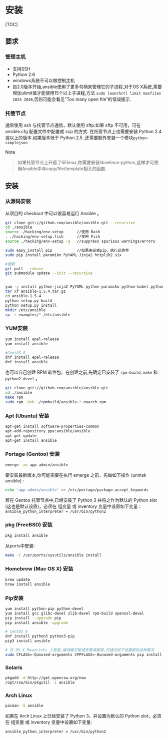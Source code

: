 # 安装

[TOC]

## 要求

### 管理主机

* 支持SSH
* Python 2.6
* windows系统不可以做控制主机
* 自2.0版本开始,ansible使用了更多句柄来管理它的子进程,对于OS X系统,需要增加ulimit值才能使用15个以上子进程,方法 `sudo launchctl limit maxfiles 1024 2048`,否则可能会看见”Too many open file”的错误提示.

### 托管节点

通常使用 ssh 与托管节点通信，默认使用 sftp.如果 sftp 不可用，可在 ansible.cfg 配置文件中配置成 scp 的方式. 在托管节点上也需要安装 Python 2.4 或以上的版本.如果版本低于 Python 2.5 ,还需要额外安装一个模块`python-simplejson`

Note

> 如果托管节点上开启了SElinux,你需要安装libselinux-python,这样才可使用Ansible中与copy/file/template相关的函数.

## 安装
### 从源码安装

从项目的 checkout 中可以很容易运行 Ansible 。

```bash
git clone git://github.com/ansible/ansible.git --recursive
cd ./ansible
source ./hacking/env-setup      //使用 Bash
. ./hacking/env-setup.fish		//使用 Fish
source ./hacking/env-setup -q   //suppress spurious warnings/errors

sudo easy_install pip           //如果未安装pip，执行此命令
sudo pip install paramiko PyYAML Jinja2 httplib2 six

#更新
git pull --rebase
git submodule update --init --recursive


yum -y install python-jinja2 PyYAML python-paramiko python-babel python-crypto
tar xf ansible-1.5.4.tar.gz
cd ansible-1.5.4
python setup.py build
python setup.py install
mkdir /etc/ansible
cp -r examples/* /etc/ansible
```

### YUM安装

```bash
yum install epel-release
yum install ansible

#CentOS 8
dnf install epel-release
dnf install ansible
```

也可以自己创建 RPM 软件包。在创建之前,先确定已安装了 `rpm-build`, `make` 和 `python2-devel` 。

```bash
git clone git://github.com/ansible/ansible.git
cd ./ansible
make rpm
sudo rpm -Uvh ~/rpmbuild/ansible-*.noarch.rpm
```

### Apt (Ubuntu) 安装

```bash
apt-get install software-properties-common
apt-add-repository ppa:ansible/ansible
apt-get update
apt-get install ansible
```

### Portage (Gentoo) 安装

```bash
emerge -av app-admin/ansible
```

要安装最新版本,你可能需要在执行 emerge 之前，先做如下操作 (unmsk ansible) :

```bash
echo 'app-admin/ansible' >> /etc/portage/package.accept_keywords
```

若在 Gentoo 托管节点中,已经安装了 Python 3 并将之作为默认的 Python slot (这也是默认设置)，必须在 组变量 或 inventory 变量中设置如下变量： `ansible_python_interpreter = /usr/bin/python2`

### pkg (FreeBSD) 安装

```bash
pkg install ansible
```

从ports中安装:

```bash
make -C /usr/ports/sysutils/ansible install
```

### Homebrew (Mac OS X) 安装

```bash
brew update
brew install ansible
```

### Pip安装

```bash
yum install python-pip python-devel
yum install gcc glibc-devel zlib-devel rpm-build openssl-devel
pip install --upgrade pip
pip install ansible -upgrade

# CentOS 8
dnf install python3 python3-pip
pip3 install ansible

# 在 OS X Mavericks 上安装,编译器可能或告警或报错,可通过如下设置避免这种情况
sudo CFLAGS=-Qunused-arguments CPPFLAGS=-Qunused-arguments pip install ansible
```

### Solaris

```bash
pkgadd -d http://get.opencsw.org/now
/opt/csw/bin/pkgutil -i ansible
```

### Arch Linux

```bash
pacman -S ansible
```

如果在 Arch Linux 上已经安装了 Python 3，并设置为默认的 Python slot，必须在 组变量 或 inventory 变量中设置如下变量: 

`ansible_python_interpreter = /usr/bin/python2`